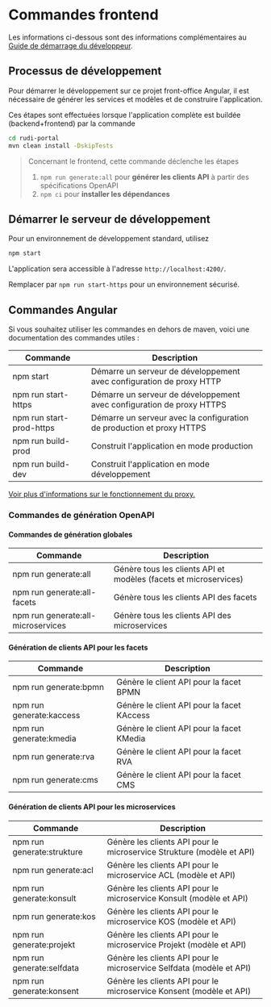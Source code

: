 # Commandes frontend

Les informations ci-dessous sont des informations complémentaires au [Guide de démarrage du développeur](demarrage-developpeur.md).

## Processus de développement

Pour démarrer le développement sur ce projet front-office Angular, il est nécessaire de générer les services et modèles et de construire l'application.

Ces étapes sont effectuées lorsque l'application complète est buildée (backend+frontend) par la commande 

```bash 
cd rudi-portal
mvn clean install -DskipTests
```
 
   > Concernant le frontend, cette commande déclenche les étapes 
   > 1. ``npm run generate:all`` pour **générer les clients API** à partir des spécifications OpenAPI
   > 1. ``npm ci`` pour **installer les dépendances**
 
## Démarrer le serveur de développement

Pour un environnement de développement standard, utilisez 

```bash
npm start
``` 

L'application sera accessible à l'adresse `http://localhost:4200/`.

Remplacer par ``npm run start-https`` pour un environnement sécurisé.

## Commandes Angular

Si vous souhaitez utiliser les commandes en dehors de maven, voici une documentation des commandes utiles :

| Commande | Description |
|-|-|
| npm start | Démarre un serveur de développement avec configuration de proxy HTTP |
| npm run start-https | Démarre un serveur de développement avec configuration de proxy HTTPS |
| npm run start-prod-https | Démarre un serveur avec la configuration de production et proxy HTTPS |
| npm run build-prod | Construit l'application en mode production |
| npm run build-dev | Construit l'application en mode développement |

[Voir plus d'informations sur le fonctionnement du proxy.](../architecture/frontend/proxy.md)

### Commandes de génération OpenAPI

#### Commandes de génération globales

| Commande | Description |
|-|-|
| npm run generate:all | Génère tous les clients API et modèles (facets et microservices) |
| npm run generate:all-facets | Génère tous les clients API des facets |
| npm run generate:all-microservices | Génère tous les clients API des microservices |

####  Génération de clients API pour les facets

| Commande | Description |
|-|-|
| npm run generate:bpmn | Génère le client API pour la facet BPMN |
| npm run generate:kaccess | Génère le client API pour la facet KAccess |
| npm run generate:kmedia | Génère le client API pour la facet KMedia |
| npm run generate:rva | Génère le client API pour la facet RVA |
| npm run generate:cms | Génère le client API pour la facet CMS |

#### Génération de clients API pour les microservices

| Commande | Description |
|-|-|
| npm run generate:strukture | Génère les clients API pour le microservice Strukture (modèle et API) |
| npm run generate:acl | Génère les clients API pour le microservice ACL (modèle et API) |
| npm run generate:konsult | Génère les clients API pour le microservice Konsult (modèle et API) |
| npm run generate:kos | Génère les clients API pour le microservice KOS (modèle et API) |
| npm run generate:projekt | Génère les clients API pour le microservice Projekt (modèle et API) |
| npm run generate:selfdata | Génère les clients API pour le microservice Selfdata (modèle et API) |
| npm run generate:konsent | Génère les clients API pour le microservice Konsent (modèle et API) |

